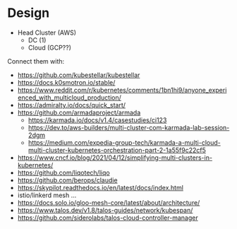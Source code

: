 # Design
- Head Cluster (AWS)
  - DC (1)
  - Cloud (GCP??)

Connect them with:
- https://github.com/kubestellar/kubestellar
- https://docs.k0smotron.io/stable/
- https://www.reddit.com/r/kubernetes/comments/1bn1hi9/anyone_experienced_with_multicloud_production/
- https://admiralty.io/docs/quick_start/
- https://github.com/armadaproject/armada
  - https://karmada.io/docs/v1.4/casestudies/ci123
  - https://dev.to/aws-builders/multi-cluster-com-karmada-lab-session-2dgm
  - https://medium.com/expedia-group-tech/karmada-a-multi-cloud-multi-cluster-kubernetes-orchestration-part-2-1a55f9c22cf5
- https://www.cncf.io/blog/2021/04/12/simplifying-multi-clusters-in-kubernetes/
- https://github.com/liqotech/liqo
- https://github.com/berops/claudie
- https://skypilot.readthedocs.io/en/latest/docs/index.html
- istio/linkerd mesh ...
- https://docs.solo.io/gloo-mesh-core/latest/about/architecture/
- https://www.talos.dev/v1.8/talos-guides/network/kubespan/
- https://github.com/siderolabs/talos-cloud-controller-manager